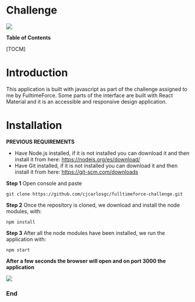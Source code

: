 # Challenge

![](https://fulltimeforce.com/wp-content/themes/ftf-2020/images/fulltimeforce-logo.svg)

**Table of Contents**

[TOCM]
# Introduction

This application is built with javascript as part of the challenge assigned to me by FulltimeForce. Some parts of the interface are built with React Material and it is an accessible and responsive design application.

# Installation
__PREVIOUS REQUIREMENTS__
- Have Node.js installed, if it is not installed you can download it and then install it from here: https://nodejs.org/es/download/
- Have Git installed, if it is not installed you can download it and then install it from here: https://git-scm.com/downloads


__Step 1__
Open console and paste

`git clone https://github.com/cjcarlosgc/fulltimeforce-challenge.git`

__Step 2__
Once the repository is cloned, we download and install the node modules, with:

`npm install`

__Step 3__
After all the node modules have been installed, we run the application with:

`npm start`

__After a few seconds the browser will open and on port 3000 the application__

![](https://lh6.googleusercontent.com/MChN3Jj7VuuhzV2dROrxFT8GxqEbI2IuGtk2OGfnE5_IjmQcql7b0SUfHKm7ii8f7M2Hn9FSwW1A1uBJfIfc=w1920-h942-rw)


### End